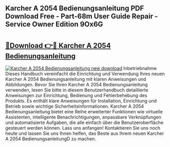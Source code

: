 ## Karcher A 2054 Bedienungsanleitung PDF Download Free - Part-68m User Guide Repair - Service Owner Edition 9Ox6G

# <h2><a href="http://df3ktqu.blite.top/?on=Karcher+A+2054+Bedienungsanleitung">🔗Download 👉🔴 Karcher A 2054 Bedienungsanleitung</a></h2>

[![Karcher A 2054 Bedienungsanleitung new download](https://i.imgur.com/lujVjoI.png)](http://df3ktqu.blite.top/?on=Karcher+A+2054+Bedienungsanleitung)
Inbetriebnahme Dieses Handbuch vereinfacht die Einrichtung und Verwendung Ihres neuen Karcher A 2054 Bedienungsanleitung mit klaren Anweisungen und Abbildungen. Bevor Sie Ihren Karcher A 2054 Bedienungsanleitung verwenden, lesen Sie bitte in diesem Benutzerhandbuch detaillierte Anweisungen zur Einrichtung, Bedienung und Fehlerbehebung des Produkts. Es enthält klare Anweisungen für Installation, Einrichtung und Betrieb sowie wichtige Sicherheitsinformationen. Karcher A 2054 Bedienungsanleitung bietet eine Reihe erweiterter Funktionen wie virtuelle Assistenten, intelligente Benachrichtigungen, anpassbare Verknüpfungen und automatisierte Aufgaben, die alle einfach über die Benutzeroberfläche gesteuert werden können. Lass uns anfangen! Kontaktieren Sie uns noch heute und lassen Sie uns Ihnen helfen, das Beste aus Ihrem neuen Karcher A 2054 BedienungsanleitungD zu machen.
